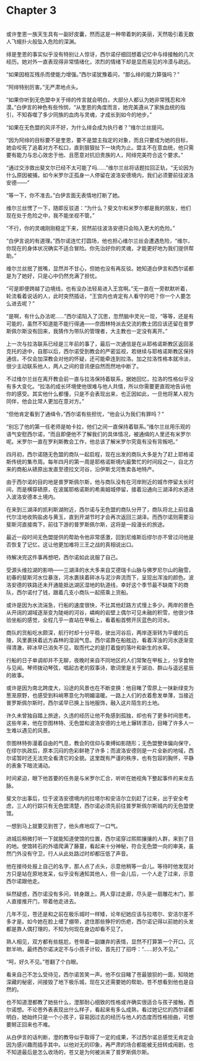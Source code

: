 # Chapter 3

<br>
或许奎恩一族天生具有一副好皮囊，然而这是一种带着刺的美丽，天然吸引着无数人飞蛾扑火般坠入危险的深渊。

绯是奎恩的事实似乎没有特别让人惊讶，西尔诺仔细回想着记忆中与绯接触的几次经历。她对外一直表现得非常情绪化，浓烈的情绪下却是显而易见的冷漠与疏远。

“如果因相互残杀而使能力增强。”西尔诺犹豫着问，“那么绯的能力算强吗？”

“阿绯特别厉害。”无严肃地点头。

“如果你听到无色盟中关于绯的传言就会明白，大部分人都认为她非常残忍和冷漠。”白伊言的神色有些怜悯，“从奎恩的角度而言，她完美遵从了家族血统的指引，不知吞噬了多少同族的血肉与灵魂，才成长到如今的地步。”

“如果在无色盟的风评不好，为什么绯会成为执行者？”维尔兰丝提问。

“因为阿绯的目标要不是奎恩，要不是盟主指定的对象，而且只要成为她的目标，她会咬死了追着对方不松口，直到狠狠扯下一块肉为止。盟主不在意血统，他只需要有能力与忠心效忠于他、且愿意对抗旧贵族的人，阿绯完美符合这个要求。”

“通过交涉救出斐文尔已经不太可能了吗……”维尔兰丝将话题拉回正轨，“无论因为什么原因被捕，如今米罗尔正孤身一人停留在波洛安德境内，我们必须要前往波洛安德——”

“等一下，你不准去。”白伊言面无表情地打断了她。

维尔兰丝愣了一下，随即反驳道：“为什么？斐文尔和米罗尔都是我的朋友，他们现在处于危险之中，我不能坐视不管。”

“不行，你的灵魂刚刚稳定下来，贸然前往波洛安德只会陷入更大的危险。”

“白伊言说的有道理。”西尔诺连忙打圆场，他也担心维尔兰丝会遭遇危险，“维尔，你现在的身体状况确实不适合冒险。你先治好你的灵魂，才能更好地为我们提供帮助。”

维尔兰丝抿了抿嘴，显然并不甘心，但她也没有再反驳。她知道白伊言和西尔诺都是为了她好，只是心中仍然充满了担忧。

“可是即便跨越了边境线，也有没办法轻易进入王宫啊。”无一直在一旁默默听着，轮流看着说话的人，此时突然插话，“王宫内也肯定有人看守的吧？你一个人要怎么进去呢？”

“是啊，有什么办法呢……”西尔诺陷入了沉思，忽然脑中灵光一现，“等等，还是有可能的，虽然不知道能不能行得通——奈图林特派去交流的教士团应该还留在普罗斯佩尔斯没有回来，我猜作为带队的管理者，大主教也一定没有离开。”

上一次与拉洛联系已经是三年前的事了，最后一次通信是在从耶格诺斯教区返回圣克托的途中，自那以后，西尔诺受到教会的严密监视，若继续与耶格诺斯教区保持通信，不仅会加深教会对他的怀疑，还可能牵连到拉洛。加之拉洛性格本就冷淡，很少主动联系他人，两人之间的音讯便自然而然地中断了。

不过维尔兰丝在离开教会前一直与拉洛保持着联系，据她回忆，拉洛的性格似乎没有多大变化。“拉洛的成长环境使他很难与他人共情，所以你需要更直观地告诉他你的感受。其实他什么都懂，只是不会表现出来，也正因如此，一旦他将某人视为同伴，他会比常人更加在意对方。”

“但他肯定看到了通缉令，”西尔诺有些担忧，“他会认为我们有罪吗？”

“别忘了他的第一任老师是帕卡拉，他们之间一直保持着联系。”维尔兰丝用乐观的语气安慰西尔诺，“而且即便他不了解我们的具体情况，被通缉的人里还有米罗尔呢。米罗尔一直在罗利斯教会工作，他总该了解米罗尔究竟有没有背叛吧。”

四月初，西尔诺随无色盟的商队一起启程，现在出发的商队大多是为了赶上耶格诺斯传统的集市周。每年四月的第一周是耶格诺斯境内最繁忙的时间段之一，自北方来的商船从碛原出发直至德拉文河谷，沿伊斯戈河售卖各地特产。

由于西尔诺的目的地是普罗斯佩尔斯，他与商队没有在河岸附近的城市停留太长时间，而是横穿碛原，在波属耶格诺斯的希奥姆城停留，接着沿通向三湖泽的水道进入波洛安德本土境内。

在来到三湖泽的凯利斯湖附近，西尔诺与无色盟的商队分开了，商队将北上前往盎代尔洼地收购盐卤与黄玉，直到开湖节时才会再次返回三湖泽。而西尔诺则需要沿斐斯河直接南下，前往下游的普罗斯佩尔斯，这将是一段漫长的旅途。

最近一段时间无色盟提供的帮助令他非常感激，回到尼维斯后缪尔亦不曾过问他是否恢复了记忆，这让他更加难将三王之战的真相说出口。

待解决完这件事再想吧，西尔诺如此说服了自己。

受源头维拉湖的影响——三湖泽的水大多来自艾德瑞卡山脉与佛罗尼尔山的融雪，初春的斐斯河水位暴涨，河水裹挟着碎冰与泥沙奔流而下，呈现出浑浊的颜色。波洛安德的铁路还未开通能抵达湖区湿地的轨道线，幸好这个季节最不缺南下的商队，西尔诺付了钱，跟着几支小商队一起搭乘上货船。

或许是因为水流湍急，行船的速度很快，不比其他赶路方式慢上多少。两岸的景色从开阔的湖域逐渐变为陡峭的河谷，嶙峋的岩壁上偶尔可见未融的积雪，他很少体验坐船的感觉，全程几乎一直站在甲板上，看着船首劈开灰蓝色的河水。

商队的货船吃水颇深，航行时却十分平稳，驶出河谷后，两岸逐渐转为平缓的丘陵，风里裹挟着远方森林的湿润气息。西尔诺靠在船舷边，看着浑浊的河水逐渐变得清澈，碎冰早已消失不见，取而代之的是打着旋的落叶和新生的水草。

行船的日子单调却并不无聊，夜晚时来自不同地区的人们常聚在甲板上，分享食物与见闻。琴师拨动琴弦，唱起古老的叙事诗，歌词里是关于湖泊、群山与遥远星辰的故事。

或许是因为南北跨度大，沿途的风景也在不断变换：他目睹了雪原上一抹新绿变为葱茏原野，也感受到料峭寒意化为明媚温暖。一路上人们的衣着愈发单薄，当接近普罗斯佩尔斯时，西尔诺早已换上当地服饰，融入这片陌生的土地。

许久未曾独自踏上旅途，久违的经历让他不免感到孤独，却也有了更多时间思考。这些年来，他在奈图林特、无色盟和波洛安德的土地上辗转漂泊，目睹了许多人一生难以遇见的风景。

奈图林特弥漫着自由的气息，教会的信仰与束缚如影随形；无色盟整体偏向保守，在缪尔执政后，原本沉闷的色彩鲜艳了许多；而波洛安德则是一片全新的地域，西尔诺暂时还无法完全看清它的全貌。这里既有严谨的秩序，也有包容的胸怀，平静的表象下暗流涌动。

时间紧迫，眼下他首要的任务是与米罗尔汇合，听听在她视角下整起事件的来龙去脉。

斐文尔出事后，位于波洛安德境内的拉塔尔和安洁尔立刻赶了过来，出于安全考虑，三人的行踪只有无色盟清楚，西尔诺必须先前往普罗斯佩尔斯城内的无色盟使馆。

一想到马上就要见到苍了，他头疼地叹了一口气。

进城后稍微打听一下就能知道使馆的位置，西尔诺穿过熙熙攘攘的人群，来到了目的地。使馆砖石的外墙爬满了藤蔓，看起来十分神秘，符合无色盟一向的审美，虽然门外没有守卫，行人从此处路过时却都压低了声音。

他在接待处报上自己的名字，那人点了点头，示意他稍等一会儿。等待时他发现对方只是站在原地发呆，似乎没有通知其他人，但一会儿后，一个人走了过来，示意西尔诺跟他走。

纵然疑惑，西尔诺没有多问，转身跟上。两人穿过走廊，尽头是一扇雕花木门，那人直接推开门，带着他走进去。

几年不见，苍还是和之前在极乐城时一样矮，论年纪她应该与拉塔尔、安洁尔差不多才是。如今她在脸上缠了绷带，遮住那些狰狞的伤疤，西尔诺记得以前她的头发都是靠人偶打理的，不知为何现在身边却看不见了。

熟人相见，双方都有些尴尬，苍带着一副嫌弃的表情，显然不打算第一个开口。沉默半响，最终西尔诺决定不与小孩子计较，首先打了招呼：“……好久不见。”

“呵，好久不见。”苍翻了个白眼。

看来自己不怎么受待见，西尔诺苦笑一声。他不仅目睹了苍最狼狈的一面，知晓她深藏的秘密，间接毁了地下极乐城，现在又还需要她的帮助，苍不想看到他也是自然的。

也不知道澄都教了她些什么，澄那耐心细致的性格或许确实很适合与孩子接触，西尔诺想。不论苍外表表现出什么样子，看起来有多么成熟，看过她记忆的西尔诺都明白，她始终只是一个小孩子，容易因过去的经历与他人的态度而性格扭曲，可想要掰正回来也不难。

从白伊言的话判断，澄的教导似乎取得了一定的成果，不过西尔诺总感觉无肯定会因为感兴趣而插手其中。以他对无的印象，再严肃的场合都能被无扭转成闹剧，也不知道最后是怎么收场的，苍又是为何被派来了普罗斯佩尔斯。
